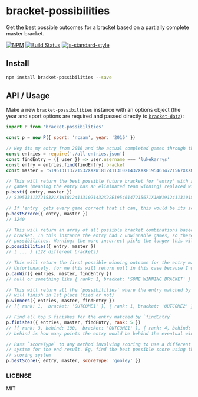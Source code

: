 bracket-possibilities
==================

Get the best possible outcomes for a bracket based on a partially complete master bracket.

[![NPM](https://nodei.co/npm/bracket-possibilities.png)](https://nodei.co/npm/bracket-possibilities/)
[![Build Status](https://travis-ci.org/bracketclub/bracket-possibilities.png?branch=master)](https://travis-ci.org/bracketclub/bracket-possibilities)
[![js-standard-style](https://img.shields.io/badge/code%20style-standard-brightgreen.svg?style=flat)](https://github.com/feross/standard)

## Install

```sh
npm install bracket-possibilities --save
```


## API / Usage

Make a new `bracket-possibilities` instance with an options object (the year and sport options are required and passed directly to [`bracket-data`](https://github.com/bracketclub/bracket-data#which-sports-does-it-have)):

```js
import P from 'bracket-possibilities'

const p = new P({ sport: 'ncaam', year: '2016' })

// Hey its my entry from 2016 and the actual completed games through the Sweet 16
const entries = require('./all-entries.json')
const findEntry = ({ user }) => user.username === 'lukekarrys'
const entry = entries.find(findEntry).bracket
const master = 'S19513113721532XXXW181241131021432XXXE1954614721567XXXMW191241131015141110XXXFFXXX'

// This will return the best possible future bracket for 'entry' with any unwinnable
// games (meaning the entry has an eliminated team winning) replaced with 'X'
p.best({ entry, master })
// S195131137215321X1W181241131021432X22E19546147215671X1MW191241131015141110XXXFFSXS

// If 'entry' gets every game correct that it can, this would be its score
p.bestScrore({ entry, master })
// 1240

// This will return an array of all possible bracket combinations based on the entry's best possible
// bracket. In this instance the entry had 7 unwinnable games, so there will be 128 (2^7)
// possibilities. Warning: the more incorrect picks the longer this will take
p.possibilities({ entry, master })
// [ ... ] (128 different brackets)

// This will return the first possible winning outcome for the entry matched by `findEntry`
// Unfortunately, for me this will return null in this case because I was eliminated by the Sweet 16
p.canWin({ entries, master, findEntry })
// null or something like { rank: 1, bracket: 'SOME WINNING BRACKET' }

// This will return all the `possibilities` where the entry matched by `findEntry`
// will finish in 1st place (tied or not)
p.winners({ entries, master, findEntry })
// [{ rank: 1,  bracket: 'OUTCOME1' }, { rank: 1, bracket: 'OUTCOME2' }, ...]

// Find all top 5 finishes for the entry matched by `findEntry`
p.finishes({ entries, master, findEntry, rank: 5 })
// [{ rank: 3, behind: 100,  bracket: 'OUTCOME1' }, { rank: 4, behind: 120, bracket: 'OUTCOME2' }, ...]
// behind is how many points the entry would be behind the eventual winner

// Pass `scoreType` to any method involving scoring to use a different scoring
// system for the end result. Eg, find the best possible score using the gooley
// scoring system
p.bestScore({ entry, master, scoreType: 'gooley' })
```

### LICENSE

MIT
